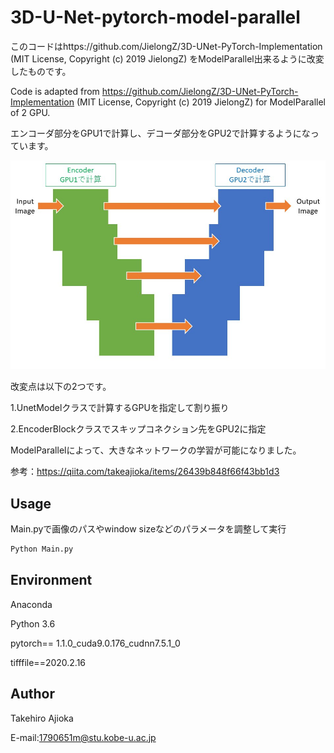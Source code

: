 # 3D-U-Net-pytorch-model-parallel
このコードはhttps://github.com/JielongZ/3D-UNet-PyTorch-Implementation (MIT License, Copyright (c) 2019 JielongZ) をModelParallel出来るように改変したものです。

Code is adapted from https://github.com/JielongZ/3D-UNet-PyTorch-Implementation (MIT License, Copyright (c) 2019 JielongZ) for ModelParallel of 2 GPU.

エンコーダ部分をGPU1で計算し、デコーダ部分をGPU2で計算するようになっています。

<img src="u-net.jpg" width="1000" align="below">

改変点は以下の2つです。

1.UnetModelクラスで計算するGPUを指定して割り振り

2.EncoderBlockクラスでスキップコネクション先をGPU2に指定

ModelParallelによって、大きなネットワークの学習が可能になりました。

参考：https://qiita.com/takeajioka/items/26439b848f66f43bb1d3

## Usage
Main.pyで画像のパスやwindow sizeなどのパラメータを調整して実行
```sh
Python Main.py
```

## Environment
Anaconda

Python 3.6

pytorch== 1.1.0_cuda9.0.176_cudnn7.5.1_0

tifffile==2020.2.16

## Author
Takehiro Ajioka

E-mail:1790651m@stu.kobe-u.ac.jp
